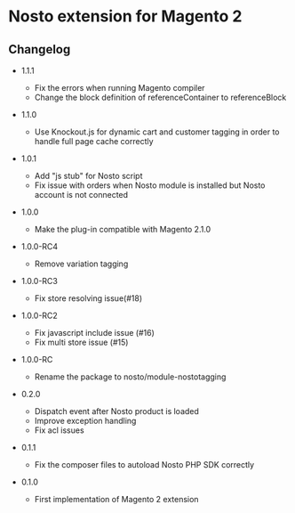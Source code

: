 # Nosto extension for Magento 2

## Changelog

* 1.1.1
    * Fix the errors when running Magento compiler
    * Change the block definition of referenceContainer to referenceBlock
    
* 1.1.0
    * Use Knockout.js for dynamic cart and customer tagging in order to handle full page cache correctly
    
* 1.0.1
    * Add "js stub" for Nosto script
    * Fix issue with orders when Nosto module is installed but Nosto account is not connected

* 1.0.0
    * Make the plug-in compatible with Magento 2.1.0

* 1.0.0-RC4
    * Remove variation tagging
    
* 1.0.0-RC3
    * Fix store resolving issue(#18)
    
* 1.0.0-RC2
    * Fix javascript include issue (#16)
    * Fix multi store issue (#15)

* 1.0.0-RC
    * Rename the package to nosto/module-nostotagging
    
* 0.2.0
    * Dispatch event after Nosto product is loaded
    * Improve exception handling
    * Fix acl issues
        
* 0.1.1
    * Fix the composer files to autoload Nosto PHP SDK correctly

* 0.1.0
    * First implementation of Magento 2 extension
